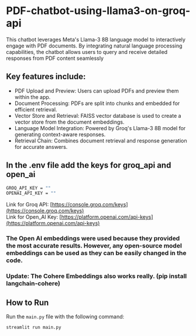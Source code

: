 # PDF-chatbot-using-llama3-on-groq-api
 This chatbot leverages Meta's Llama-3 8B language model to interactively engage with PDF documents. By integrating  natural language processing capabilities, the chatbot allows users to query and receive detailed responses from PDF  content seamlessly
## Key features include:
- PDF Upload and Preview: Users can upload PDFs and preview them within the app. 
- Document Processing: PDFs are split into chunks and embedded for efficient retrieval.
- Vector Store and Retrieval: FAISS vector database is used to create a vector store from the document embeddings.
- Language Model Integration: Powered by Groq's Llama-3 8B model for generating context-aware responses.
- Retrieval Chain: Combines document retrieval and response generation for accurate answers.


## In the .env file add the keys for groq_api and open_ai

```sh
GROQ_API_KEY = "" 
OPENAI_API_KEY = ""
```

Link for Groq API: [https://console.groq.com/keys](https://console.groq.com/keys)  
Link for Open_AI Key: [https://platform.openai.com/api-keys](https://platform.openai.com/api-keys)


### The Open AI embeddings were used because they provided the most accurate results. However, any open-source model embeddings can be used as they can be easily changed in the code.
### Update: The Cohere Embeddings also works really. (pip install langchain-cohere)

## How to Run

Run the `main.py` file with the following command:

```sh
streamlit run main.py
